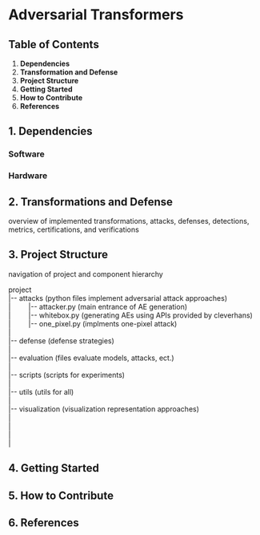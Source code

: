 # Adversarial Transformers

## Table of Contents
1. **Dependencies**
2. **Transformation and Defense**
3. **Project Structure**
4. **Getting Started**
5. **How to Contribute**
6. **References**

## 1. Dependencies
### Software
### Hardware

## 2. Transformations and Defense
overview of implemented transformations, attacks, defenses, detections, metrics, certifications, and verifications

## 3. Project Structure
navigation of project and component hierarchy

project<br>
  |-- attacks (python files implement adversarial attack approaches)<br>
  |      &nbsp;&nbsp;&nbsp;&nbsp;&nbsp;&nbsp;&nbsp;&nbsp;|-- attacker.py (main entrance of AE generation)<br>
  |      &nbsp;&nbsp;&nbsp;&nbsp;&nbsp;&nbsp;&nbsp;&nbsp;|-- whitebox.py (generating AEs using APIs provided by cleverhans)<br>
  |      &nbsp;&nbsp;&nbsp;&nbsp;&nbsp;&nbsp;&nbsp;&nbsp;|-- one_pixel.py (implments one-pixel attack)<br>
  |<br>
  |-- defense (defense strategies)<br>
  |<br>
  |-- evaluation (files evaluate models, attacks, ect.)<br>
  |<br>
  |-- scripts (scripts for experiments)<br>
  |<br>
  |-- utils (utils for all)<br>
  |<br>
  |-- visualization (visualization representation approaches)<br>
  |<br>
  |<br>
  |<br>
  |<br>


## 4. Getting Started


## 5. How to Contribute


## 6. References


